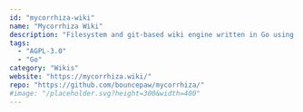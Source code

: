 ```yaml
---
id: "mycorrhiza-wiki"
name: "Mycorrhiza Wiki"
description: "Filesystem and git-based wiki engine written in Go using Mycomarkup as its primary markup language."
tags:
  - "AGPL-3.0"
  - "Go"
category: "Wikis"
website: "https://mycorrhiza.wiki/"
repo: "https://github.com/bouncepaw/mycorrhiza/"
#image: "/placeholder.svg?height=300&width=400"
---
```


